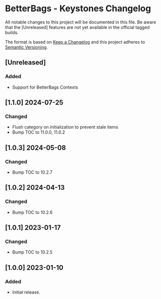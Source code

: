 # BetterBags - Keystones Changelog
All notable changes to this project will be documented in this file. Be aware that the [Unreleased] features are not yet available in the official tagged builds.

The format is based on [Keep a Changelog](http://keepachangelog.com/) and this project adheres to [Semantic Versioning](http://semver.org/).

## [Unreleased]
### Added
- Support for BetterBags Contexts

## [1.1.0] 2024-07-25
### Changed
- Flush category on initialization to prevent stale items
- Bump TOC to 11.0.0, 11.0.2

## [1.0.3] 2024-05-08
### Changed
- Bump TOC to 10.2.7

## [1.0.2] 2024-04-13
### Changed
- Bump TOC to 10.2.6

## [1.0.1] 2023-01-17
### Changed
- Bump TOC to 10.2.5

## [1.0.0] 2023-01-10
### Added
- Initial release.
